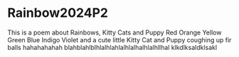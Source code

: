 # Rainbow2024P2
This is a poem about Rainbows, Kitty Cats and Puppy
Red
Orange
Yellow
Green
Blue
Indigo
Violet
and a cute little Kitty Cat and Puppy coughing up fir balls hahahahahah
blahblahlblhlalhlahlalhlalhalhlalhllhal
klkdlksaldklsakl
